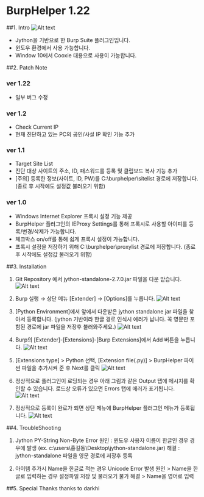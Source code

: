 # BurpHelper 1.22

##1. Intro
![Alt text](http://cfile10.uf.tistory.com/image/2170343D58A013DE090029)

- Jython을 기반으로 한 Burp Suite 플러그인입니다. 
- 윈도우 환경에서 사용 가능합니다.
- Window 10에서 Cooxie 대용으로 사용이 가능합니다.

##2. Patch Note

### ver 1.22
* 일부 버그 수정

### ver 1.2
* Check Current IP
 * 현재 진단하고 있는 PC의 공인/사설 IP 확인 기능 추가

### ver 1.1
* Target Site List
 * 진단 대상 사이트의 주소, ID, 패스워드를 등록 및 클립보드 복사 기능 추가
 * [주의] 등록한 정보(사이트, ID, PW)를 C:\burphelper\sitelist 경로에 저장합니다. 
   (종료 후 시작에도 설정값 불러오기 위함)

### ver 1.0
* Windows Internet Explorer 프록시 설정 기능 제공
 * BurpHelper 플러그인의 IEProxy Settings를 통해 프록시로 사용할 아이피를 등록/변경/삭제가 가능합니다.
 * 체크박스 on/off를 통해 쉽게 프록시 설정이 가능합니다.
 * 프록시 설정을 저장하기 위해 C:\burphelper\proxylist 경로에 저장합니다.
   (종료 후 시작에도 설정값 불러오기 위함)

##3. Installation
1. Git Repository 에서 jython-standalone-2.7.0.jar 파일을 다운 받습니다.
![Alt text](http://cfile30.uf.tistory.com/image/221AFC3758A01AC80D78EA)

2. Burp 실행 → 상단 메뉴 [Extender] → [Options]를 누릅니다.
![Alt text](http://cfile6.uf.tistory.com/image/215015455731D2D81607D8)

3. [Python Environment]에서 앞에서 다운받은 jython standalone jar 파일을 찾아서 등록합니다.
(jython 기반이라 한글 경로 인식시 에러가 납니다. 꼭 영문만 포함된 경로에 jar 파일을 저장후 불러와주세요.)
![Alt text](http://cfile1.uf.tistory.com/image/2659DC395731D37F0E3FDB)

4. Burp의 [Extender]-[Extensions]-[Burp Extensions]에서 Add 버튼을 누릅니다.
![Alt text](http://cfile27.uf.tistory.com/image/233CC9395731D46C2F3E7E)

5. [Extensions type] > Python 선택, [Extension file(.py)] > BurpHelper 파이썬 파일을 추가시켜 준 후 Next를 클릭
![Alt text](http://cfile2.uf.tistory.com/image/251BC43C5731D4F63440E8)

6. 정상적으로 플러그인이 로딩되는 경우 아래 그림과 같은 Output 탭에 메시지를 확인할 수 있습니다. 로드상 오류가 있으면 Errors 탭에 에러가 표기됩니다.
![Alt text](http://cfile29.uf.tistory.com/image/260AB73758A017EE356C33)

7. 정상적으로 등록이 완료가 되면 상단 메뉴에 BurpHelper 플러그인 메뉴가 등록됩니다.
![Alt text](http://cfile6.uf.tistory.com/image/272964345731D66C297343)

##4. TroubleShooting
1.  Jython PY-String Non-Byte Error
  원인 :  윈도우 사용자 이름이 한글인 경우 경우에 발생
  (ex. c:\users\홍길동\Desktop\jython-standalone.jar)
  해결 : jython-standalone 파일을 영문 경로에 저장후 등록


2. 아이템 추가시 Name을 한글로 적는 경우 Unicode Error 발생
   원인 > Name을 한글로 입력하는 경우 설정파일 저장 및 불러오기 불가
   해결 > Name을 영어로 입력

##5. Special Thanks
thanks to darkhi
